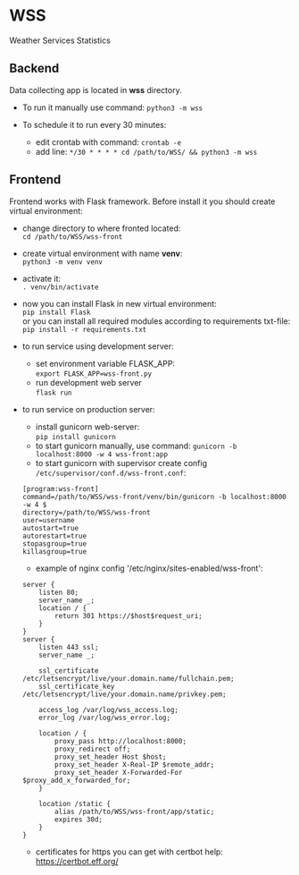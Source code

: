 # WSS
Weather Services Statistics

## Backend 
Data collecting app is located in **wss** directory.
- To run it manually use command: `python3 -m wss`

- To schedule it to run every 30 minutes:
    - edit crontab with command: `crontab -e`
    - add line: 
    `*/30 * * * * cd /path/to/WSS/ && python3 -m wss`

## Frontend
Frontend works with Flask framework. Before install it you should create virtual environment:
- change directory to where fronted located:  
`cd /path/to/WSS/wss-front`
- create virtual environment with name **venv**:  
`python3 -m venv venv`
- activate it:  
`. venv/bin/activate`
- now you can install Flask in new virtual environment:  
`pip install Flask`  
or you can install all required modules according to requirements txt-file:
`pip install -r requirements.txt`
- to run service using development server:
    - set environment variable FLASK_APP:  
    `export FLASK_APP=wss-front.py`
    - run development web server  
    `flask run`
    
- to run service on production server:  
    - install gunicorn web-server:  
    `pip install gunicorn`    
    - to start gunicorn manually, use command:
    `gunicorn -b localhost:8000 -w 4 wss-front:app`
    - to start gunicorn with supervisor create config `/etc/supervisor/conf.d/wss-front.conf`:
    ```
    [program:wss-front]
    command=/path/to/WSS/wss-front/venv/bin/gunicorn -b localhost:8000 -w 4 $
    directory=/path/to/WSS/wss-front
    user=username
    autostart=true
    autorestart=true
    stopasgroup=true
    killasgroup=true
    ```
    - example of nginx config '/etc/nginx/sites-enabled/wss-front':
    ```
    server {
        listen 80;
        server_name _;
        location / {
            return 301 https://$host$request_uri;
        }
    }
    server {
        listen 443 ssl;
        server_name _;
    
        ssl_certificate /etc/letsencrypt/live/your.domain.name/fullchain.pem;
        ssl_certificate_key /etc/letsencrypt/live/your.domain.name/privkey.pem;
    
        access_log /var/log/wss_access.log;
        error_log /var/log/wss_error.log;
    
        location / {
            proxy_pass http://localhost:8000;
            proxy_redirect off;
            proxy_set_header Host $host;
            proxy_set_header X-Real-IP $remote_addr;
            proxy_set_header X-Forwarded-For $proxy_add_x_forwarded_for;
        }
    
        location /static {
            alias /path/to/WSS/wss-front/app/static;
            expires 30d;
        }
    }
    
    ```
     - certificates for https you can get with certbot help: https://certbot.eff.org/ 